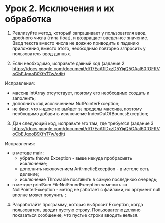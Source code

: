 # Урок 2. Исключения и их обработка  
1. Реализуйте метод, который запрашивает
у пользователя ввод дробного числа (типа float),
и возвращает введенное значение.  
Ввод текста вместо числа не должно приводить
к падению приложения, вместо этого,
необходимо повторно запросить у пользователя
ввод данных.  

2. Если необходимо, исправьте данный код
(задание 2 https://docs.google.com/document/d/17EaA1lDxzD5YigQ5OAal60fOFKVoCbEJqooB9XfhT7w/edit)  

Исправления:  
- массив intArray отсутствует, поэтому его необходимо создать и заполнить;  
- дополнить код исключением NullPointerException;  
- не факт, что индекс не выйдет за пределы массива,
  поэтому необходимо добавить исключение IndexOutOfBoundsException;

3. Дан следующий код,
исправьте его там, где требуется 
(задание 3 https://docs.google.com/document/d/17EaA1lDxzD5YigQ5OAal60fOFKVoCbEJqooB9XfhT7w/edit)

Исправления:  
- в методе main:  
  - убрать throws Exception - выше некуда пробрасывть исключение;  
  - дополнить исключением ArithmeticException - в метоле есть деление;
  - исключение Throwable поставить в самую последнюю очередь;
- в методе printSum FileNotFoundException заменить на NullPointerException - метод
  не работает с файлами, но аргумент null вполне может получить ;


4. Разработайте программу, которая выбросит 
Exception, когда пользователь вводит пустую строку.
Пользователю должно показаться сообщение,
что пустые строки вводить нельзя.